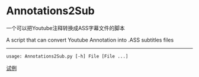 # Annotations2Sub

一个可以把Youtube注释转换成ASS字幕文件的脚本

A script that can convert Youtube Annotation into .ASS subtitles files

---

```
usage: Annotations2Sub.py [-h] File [File ...]
```

[试例](https://www.used255.xyz/uploads/Annotations2Sub_试例)
